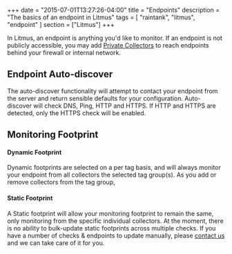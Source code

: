 +++
date = "2015-07-01T13:27:26-04:00"
title = "Endpoints"
description = "The basics of an endpoint in Litmus"
tags = [ "raintank", "litmus", "endpoint" ]
section = ["Litmus"]
+++

In Litmus, an endpoint is anything you'd like to monitor. If an endpoint is not publicly accessible, you may add [Private Collectors](/private-collectors) to reach endpoints behind your firewall or internal network. 


## Endpoint Auto-discover

The auto-discover functionality will attempt to contact your endpoint from the server and return sensible defaults for your configuration. Auto-discover will check DNS, Ping, HTTP and HTTPS. If HTTP and HTTPS are detected, only the HTTPS check will be enabled. 

## Monitoring Footprint

#### Dynamic Footprint
Dynamic footprints are selected on a per tag basis, and will always monitor your endpoint from all collectors the selected tag group(s). As you add or remove collectors from the tag group, 

#### Static Footprint
A Static footprint will allow your monitoring footprint to remain the same, only monitoring from the specific individual collectors. At the moment, there is no ability to bulk-update static footprints across multiple checks. If you have a number of checks & endpoints to update manually, please [contact us](mailto:hello@raintank.io) and we can take care of it for you.